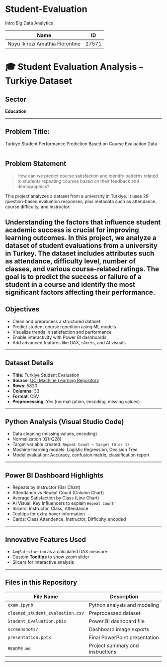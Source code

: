 # Student-Evaluation
Intro Big Data Analytics 

|Name                             | ID   |
|---------------------------------|------|
|Nuyu Ikirezi Amathia Florentine  |27571 |

# 🎓 Student Evaluation Analysis – Turkiye Dataset

##  Sector
**Education**

---
## Problem Title:
Turkiye Student Performance Prediction Based on Course Evaluation Data

```
```
##  Problem Statement
> How can we predict course satisfaction and identify patterns related to students repeating courses based on their feedback and demographics?

This project analyzes a dataset from a university in Turkiye. It uses 28 question-based evaluation responses, plus metadata such as attendance, course difficulty, and instructor.

Understanding the factors that influence student academic success is crucial for improving learning outcomes. In this project, we analyze a dataset of student evaluations from a university in Turkey. The dataset includes attributes such as attendance, difficulty level, number of classes, and various course-related ratings. The goal is to predict the success or failure of a student in a course and identify the most significant factors affecting their performance.
---



##  Objectives
- Clean and preprocess a structured dataset
- Predict student course repetition using ML models
- Visualize trends in satisfaction and performance
- Enable interactivity with Power BI dashboards
- Add advanced features like DAX, slicers, and AI visuals

---

##  Dataset Details

- **Title**: Turkiye Student Evaluation
- **Source**: [UCI Machine Learning Repository](https://archive.ics.uci.edu/ml/datasets/Turkiye+Student+Evaluation)
- **Rows**: 5820
- **Columns**: 33
- **Format**: CSV
- **Preprocessing**: Yes (normalization, encoding, missing values)

---

##  Python Analysis (Visual Studio Code)

-  Data cleaning (missing values, encoding)
-  Normalization (Q1–Q28)
-  Target variable created: `Repeat Count → target (0 or 1)`
-  Machine learning models: Logistic Regression, Decision Tree
-  Model evaluation: Accuracy, confusion matrix, classification report

---

##  Power BI Dashboard Highlights

-  Repeats by Instructor (Bar Chart)
-  Attendance vs Repeat Count (Column Chart)
-  Average Satisfaction by Class (Line Chart)
-  AI Visual: Key Influencers to explain `Repeat Count`
-  Slicers: Instructor, Class, Attendance
-  Tooltips for extra hover information
-  Cards: Class,Attendence, Instructor, Difficulty_encoded

---

##  Innovative Features Used
- `AvgSatisfaction` as a calculated DAX measure
- Custom **Tooltips** to show zoom slider
- Slicers for interactive analysis

---

##  Files in this Repository

| File Name | Description |
|-----------|-------------|
| `exam.ipynb` | Python analysis and modeling |
| `cleaned_student_evaluation.csv`   | Preprocessed dataset |
| `Student_Evaluation.pbix`| Power BI dashboard file |
| `screenshots/`                     | Dashboard image exports |
| `presentation.pptx`                | Final PowerPoint presentation |
| `README.md`                        | Project summary and instructions |

---







